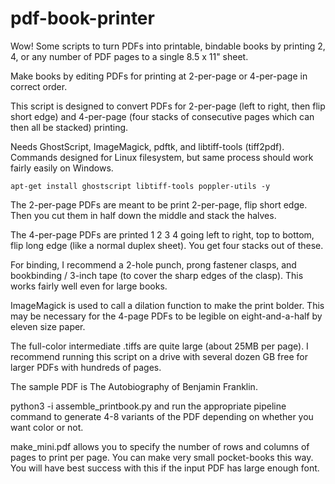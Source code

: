 # pdf-book-printer
Wow! Some scripts to turn PDFs into printable, bindable books by printing 2, 4, or any number of PDF pages to a single 8.5 x 11" sheet.

Make books by editing PDFs for printing at 2-per-page or 4-per-page in correct order.

This script is designed to convert PDFs for 2-per-page (left to right, then flip short edge) and 4-per-page (four stacks of consecutive pages which can then all be stacked) printing.

Needs GhostScript, ImageMagick, pdftk, and libtiff-tools (tiff2pdf). Commands designed for Linux filesystem, but same process should work fairly easily on Windows.

```
apt-get install ghostscript libtiff-tools poppler-utils -y
```

The 2-per-page PDFs are meant to be print 2-per-page, flip short edge. Then you cut them in half down the middle and stack the halves.

The 4-per-page PDFs are printed 1 2 3 4 going left to right, top to bottom, flip long edge (like a normal duplex sheet). You get four stacks out of these.

For binding, I recommend a 2-hole punch, prong fastener clasps, and bookbinding / 3-inch tape (to cover the sharp edges of the clasp). This works fairly well even for large books.

ImageMagick is used to call a dilation function to make the print bolder. This may be necessary for the 4-page PDFs to be legible on eight-and-a-half by eleven size paper.

The full-color intermediate .tiffs are quite large (about 25MB per page). I recommend running this script on a drive with several dozen GB free for larger PDFs with hundreds of pages.

The sample PDF is The Autobiography of Benjamin Franklin.

python3 -i assemble_printbook.py and run the appropriate pipeline command to generate 4-8 variants of the PDF depending on whether you want color or not.

make_mini.pdf allows you to specify the number of rows and columns of pages to print per page. You can make very small pocket-books this way. You will have best success with this if the input PDF has large enough font.
